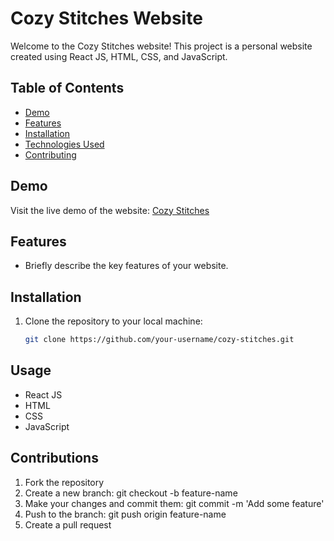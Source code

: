 # Cozy Stitches Website

Welcome to the Cozy Stitches website! This project is a personal website created using React JS, HTML, CSS, and JavaScript.

## Table of Contents
- [Demo](#demo)
- [Features](#features)
- [Installation](#installation)
- [Technologies Used](#technologies-used)
- [Contributing](#contributing)

## Demo
Visit the live demo of the website: [Cozy Stitches](https://cozy-stitches.vercel.app/)

## Features
- Briefly describe the key features of your website.

## Installation
1. Clone the repository to your local machine:
   ```bash
   git clone https://github.com/your-username/cozy-stitches.git

## Usage
- React JS
- HTML
- CSS
- JavaScript

## Contributions
1. Fork the repository
2. Create a new branch: git checkout -b feature-name
3. Make your changes and commit them: git commit -m 'Add some feature'
4. Push to the branch: git push origin feature-name
5. Create a pull request

